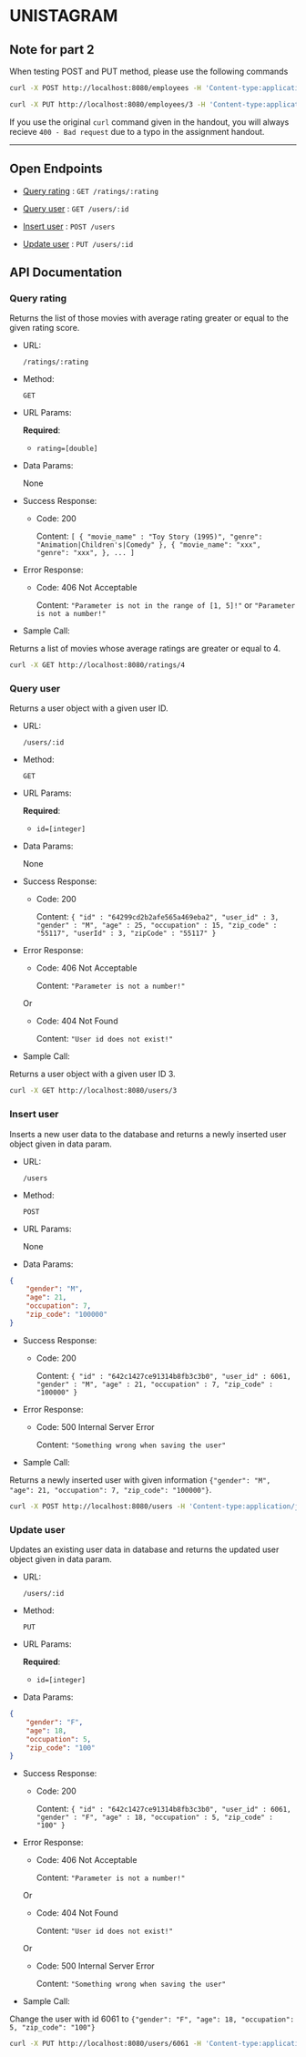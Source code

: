 # UNISTAGRAM

## Note for part 2

When testing POST and PUT method, please use the following commands

```bash
curl -X POST http://localhost:8080/employees -H 'Content-type:application/json' -d '{"name": "Samwise Gamgee", "role": "gardener"}'
```
```bash
curl -X PUT http://localhost:8080/employees/3 -H 'Content-type:application/json' -d '{"name": "Samwise Gamgee", "role": "ring bearer"}'
```

If you use the original `curl` command given in the handout, you will always recieve `400 - Bad request` due to a typo in the assignment handout.

---

## Open Endpoints

* [Query rating](#query-rating) : `GET /ratings/:rating`

* [Query user](#query-user) : `GET /users/:id`

* [Insert user](#insert-user) : `POST /users`

* [Update user](#update-user) : `PUT /users/:id`

## API Documentation

### Query rating
Returns the list of those movies with average rating greater or equal to the given rating score.

* URL:

    `/ratings/:rating`

* Method:

    `GET`

* URL Params:

    **Required**:
    - `rating=[double]`

* Data Params:

    None

* Success Response:

    - Code: 200

        Content: 
`[
{
  "movie_name" : "Toy Story (1995)",
  "genre": "Animation|Children's|Comedy"
},
{
    "movie_name": "xxx",
    "genre": "xxx",
},
...
]
`

* Error Response:

    - Code: 406 Not Acceptable

        Content: `"Parameter is not in the range of [1, 5]!"` or `"Parameter is not a number!"`

* Sample Call:

Returns a list of movies whose average ratings are greater or equal to 4.
```bash
curl -X GET http://localhost:8080/ratings/4
```

### Query user
Returns a user object with a given user ID.

* URL:

    `/users/:id`

* Method:

    `GET`

* URL Params:

    **Required**:
    - `id=[integer]`

* Data Params:

    None

* Success Response:

    - Code: 200

        Content: 
`
{
  "id" : "64299cd2b2afe565a469eba2",
  "user_id" : 3,
  "gender" : "M",
  "age" : 25,
  "occupation" : 15,
  "zip_code" : "55117",
  "userId" : 3,
  "zipCode" : "55117"
}
`

* Error Response:

    - Code: 406 Not Acceptable

        Content: `"Parameter is not a number!"`

    Or

    - Code: 404 Not Found

        Content: `"User id does not exist!"`


* Sample Call:

Returns a user object with a given user ID 3. 
```bash
curl -X GET http://localhost:8080/users/3
```

### Insert user
Inserts a new user data to the database and returns a newly inserted user object given in data param.

* URL:

    `/users`

* Method:

    `POST`

* URL Params:

    None

* Data Params:

```json
{
    "gender": "M", 
    "age": 21, 
    "occupation": 7, 
    "zip_code": "100000"
}
```

* Success Response:

    - Code: 200

        Content: 
`
{
  "id" : "642c1427ce91314b8fb3c3b0",
  "user_id" : 6061,
  "gender" : "M",
  "age" : 21,
  "occupation" : 7,
  "zip_code" : "100000"
}
`

* Error Response:

    - Code: 500 Internal Server Error

        Content: `"Something wrong when saving the user"`


* Sample Call:

Returns a newly inserted user with given information `{"gender": "M", "age": 21, "occupation": 7, "zip_code": "100000"}`.
```bash
curl -X POST http://localhost:8080/users -H 'Content-type:application/json' -d '{"gender": "M", "age": 21, "occupation": 7, "zip_code": "100000"}'
```

### Update user
Updates an existing user data in database and returns the updated user object given in data param.

* URL:

    `/users/:id`

* Method:

    `PUT`

* URL Params:

    **Required**:
    - `id=[integer]`

* Data Params:

```json
{
    "gender": "F", 
    "age": 18, 
    "occupation": 5, 
    "zip_code": "100"
}
```

* Success Response:

    - Code: 200

        Content: 
`
{
  "id" : "642c1427ce91314b8fb3c3b0",
  "user_id" : 6061,
  "gender" : "F",
  "age" : 18,
  "occupation" : 5,
  "zip_code" : "100"
}
`

* Error Response:

    - Code: 406 Not Acceptable

        Content: `"Parameter is not a number!"`

    Or

    - Code: 404 Not Found

        Content: `"User id does not exist!"`

    Or

    - Code: 500 Internal Server Error

        Content: `"Something wrong when saving the user"`


* Sample Call:

Change the user with id 6061 to `{"gender": "F", "age": 18, "occupation": 5, "zip_code": "100"}`
```bash
curl -X PUT http://localhost:8080/users/6061 -H 'Content-type:application/json' -d '{"gender": "F", "age": 18, "occupation": 5, "zip_code": "100"}'
```

